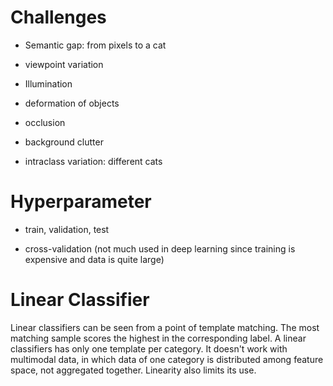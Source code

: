 # Challenges

- Semantic gap: from pixels to a cat

- viewpoint variation

- Illumination

- deformation of objects

- occlusion

- background clutter

- intraclass variation: different cats

# Hyperparameter

- train, validation, test

- cross-validation (not much used in deep learning since training is expensive and data is quite large)

# Linear Classifier

Linear classifiers can be seen from a point of template matching. The most matching sample scores the highest in the corresponding label. A linear classifiers has only one template per category.  It doesn't work with multimodal data, in which data of one category is distributed among feature space, not aggregated together. Linearity also limits its use.
